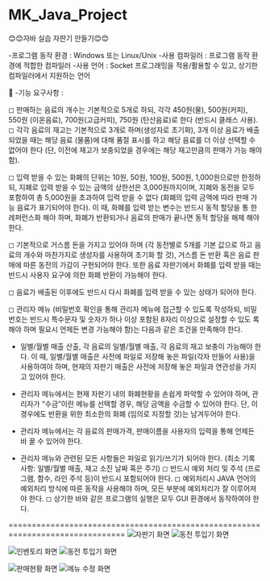 # MK_Java_Project
😊😊자바 실습 자판기 만들기😊😊


-프로그램 동작 환경 : Windows 또는 Linux/Unix
-사용 컴파일러 : 프로그램 동작 환경에 적합한 컴파일러
-사용 언어 : Socket 프로그래밍을 적용/활용할 수 있고, 상기한 컴파일러에서 지원하는
언어


🥇 -기능 요구사항 :

◻ 판매하는 음료의 개수는 기본적으로 5개로 하되, 각각 450원(물), 500원(커피), 550원
(이온음료), 700원(고급커피), 750원 (탄산음료)로 한다 (반드시 클래스 사용).
◻ 각각 음료의 재고는 기본적으로 3개로 하며(생성자로 초기화), 3개 이상 음료가 배출
되었을 때는 해당 음료 (물품)에 대해 품절 표시를 하고 해당 음료를 더 이상 선택할
수 없어야 한다 (단, 이전에 재고가 보충되었을 경우에는 해당 재고만큼의 판매가 가능
해야 함).

◻ 입력 받을 수 있는 화폐의 단위는 10원, 50원, 100원, 500원, 1,000원으로만 한정하
되, 지폐로 입력 받을 수 있는 금액의 상한선은 3,000원까지이며, 지폐와 동전을 모두
포함하여 총 5,000원을 초과하여 입력 받을 수 없다 (화폐의 입력 금액에 따라 판매 가
능 음료가 표기되어야 한다). 이 때, 화폐를 입력 받는 변수는 반드시 동적 할당을 통
한 레퍼런스화 해야 하며, 화폐가 반환되거나 음료의 판매가 끝나면 동적 할당을 해제
해야 한다.

◻ 기본적으로 거스름 돈을 가지고 있어야 하며 (각 동전별로 5개를 기본 값으로 하고 음
료의 개수와 마찬가지로 생성자를 사용하여 초기화 할 것), 거스름 돈 반환 혹은 음료
판매에 따른 동전의 가감이 구현되어야 한다. 또한 음료 자판기에서 화폐를 입력 받을
때는 반드시 사용자 요구에 의한 화폐 반환이 가능해야 한다.

◻ 음료가 배출된 이후에도 반드시 다시 화폐를 입력 받을 수 있는 상태가 되어야 한다.

◻ 관리자 메뉴 (비밀번호 확인을 통해 관리자 메뉴에 접근할 수 있도록 작성하되, 비밀
번호는 반드시 특수문자 및 숫자가 하나 이상 포함된 8자리 이상으로 설정할 수 있도
록 해야 하며 필요시 언제든 변경 가능해야 함)는 다음과 같은 조건을 만족해야 한다.
- 일별/월별 매출 산출, 각 음료의 일별/월별 매출, 각 음료의 재고 보충이 가능해야
한다. 이 때, 일별/월별 매출은 사전에 파일로 저장해 놓은 파일(각자 만들어 사용)을
사용하여야 하며, 현재의 자판기 매출은 사전에 저장해 놓은 파일과 연관성을 가지고
있어야 한다.

- 관리자 메뉴에서는 현재 자판기 내의 화폐현황을 손쉽게 파악할 수 있어야 하며, 관리자가 “수금”이란 메뉴를 선택할 경우, 해당 금액을 수금할 수 있어야 한다. 단, 이
경우에도 반환을 위한 최소한의 화폐 (임의로 지정할 것)는 남겨두어야 한다.
- 관리자 메뉴에서는 각 음료의 판매가격, 판매이름을 사용자의 입력을 통해 언제든 바
꿀 수 있어야 한다.
- 관리자 메뉴와 관련된 모든 사항들은 파일로 읽기/쓰기가 되어야 한다. (최소 기록
사항: 일별/월별 매출, 재고 소진 날짜 혹은 주기)
◻ 반드시 예외 처리 및 주석 (프로그램, 함수, 라인 주석 등)이 반드시 포함되어야 한다.
◻ 예외처리시 JAVA 언어의 예외처리 방식에 따른 동작을 사용해야 하며, 모든 부분에
예외처리가 잘 이루어져야 한다.
◻ 상기한 바와 같은 프로그램의 실행은 모두 GUI 환경에서 동작하여야 한다.

===============================================================================
![자판기 화면](https://user-images.githubusercontent.com/71982555/102096400-ffda9200-3e67-11eb-8e58-e7cc84fe83eb.JPG)
![동전 투입기 화면](https://user-images.githubusercontent.com/71982555/102096693-55af3a00-3e68-11eb-9430-09f637f87c82.JPG)

![인벤토리 화면](https://user-images.githubusercontent.com/71982555/102096747-652e8300-3e68-11eb-9240-2e5c7dec62bf.JPG)
![동전 투입기 화면](https://user-images.githubusercontent.com/71982555/102096709-5d6ede80-3e68-11eb-9cc0-b28f64cc0bae.JPG)

![판매현황 화면](https://user-images.githubusercontent.com/71982555/102096790-711a4500-3e68-11eb-914a-96d7f05e1069.JPG)
![메뉴 수정 화면](https://user-images.githubusercontent.com/71982555/102096819-7aa3ad00-3e68-11eb-935a-1742d00780ca.JPG)

